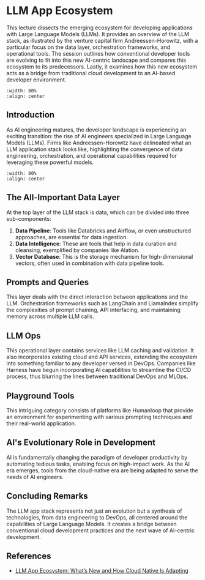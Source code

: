 # LLM App Ecosystem

This lecture dissects the emerging ecosystem for developing applications with Large Language Models (LLMs). It provides an overview of the LLM stack, as illustrated by the venture capital firm Andreessen-Horowitz, with a particular focus on the data layer, orchestration frameworks, and operational tools. The session outlines how conventional developer tools are evolving to fit into this new AI-centric landscape and compares this ecosystem to its predecessors. Lastly, it examines how this new ecosystem acts as a bridge from traditional cloud development to an AI-based developer environment.

```{image} figs/ai-engineer.png
:width: 80%
:align: center
```

## Introduction

As AI engineering matures, the developer landscape is experiencing an exciting transition: the rise of AI engineers specialized in Large Language Models (LLMs). Firms like Andreessen-Horowitz have delineated what an LLM application stack looks like, highlighting the convergence of data engineering, orchestration, and operational capabilities required for leveraging these powerful models.

```{image} figs/app-stack.png
:width: 80%
:align: center
```

## The All-Important Data Layer

At the top layer of the LLM stack is data, which can be divided into three sub-components:

1. **Data Pipeline**: Tools like Databricks and Airflow, or even unstructured approaches, are essential for data ingestion.
2. **Data Intelligence**: These are tools that help in data curation and cleansing, exemplified by companies like Alation.
3. **Vector Database**: This is the storage mechanism for high-dimensional vectors, often used in combination with data pipeline tools.

## Prompts and Queries

This layer deals with the direct interaction between applications and the LLM. Orchestration frameworks such as LangChain and LlamaIndex simplify the complexities of prompt chaining, API interfacing, and maintaining memory across multiple LLM calls.

## LLM Ops

This operational layer contains services like LLM caching and validation. It also incorporates existing cloud and API services, extending the ecosystem into something familiar to any developer versed in DevOps. Companies like Harness have begun incorporating AI capabilities to streamline the CI/CD process, thus blurring the lines between traditional DevOps and MLOps.

## Playground Tools

This intriguing category consists of platforms like Humanloop that provide an environment for experimenting with various prompting techniques and their real-world application.

## AI's Evolutionary Role in Development

AI is fundamentally changing the paradigm of developer productivity by automating tedious tasks, enabling focus on high-impact work. As the AI era emerges, tools from the cloud-native era are being adapted to serve the needs of AI engineers.

## Concluding Remarks

The LLM app stack represents not just an evolution but a synthesis of technologies, from data engineering to DevOps, all centered around the capabilities of Large Language Models. It creates a bridge between conventional cloud development practices and the next wave of AI-centric development.

## References

- [LLM App Ecosystem: What’s New and How Cloud Native Is Adapting](https://thenewstack.io/llm-app-ecosystem-whats-new-and-how-cloud-native-is-adapting/)
